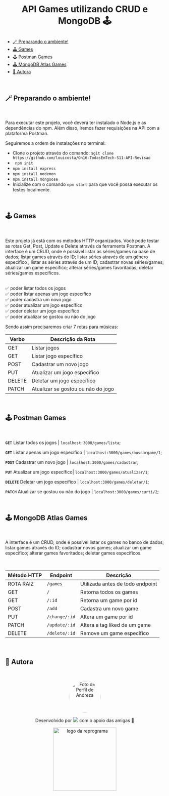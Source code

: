 <h1 align="center">
    <br>
    <p align="center">API Games utilizando CRUD e MongoDB 🕹️ <p>
</h1>


<!--ts-->
- [🪄 Preparando o ambiente!](#-preparando-o-ambiente)
- [🕹️ Games](#️-games)
- [🕹️ Postman Games](#️-postman-games)
- [🕹️ MongoDB Atlas Games](#️-mongodb-atlas-games)
- [🎄 Autora](#-autora)

<!--te-->

</br>

## 🪄 Preparando o ambiente!

</br>

Para executar este projeto, você deverá ter instalado o Node.js e as dependências do npm. Além disso, iremos fazer requisições na API com a plataforma Postman.

Seguiremos a ordem de instalações no terminal:

- Clone o projeto através do comando:
`$git clone https://github.com/louicosta/On16-TodasEmTech-S11-API-Revisao`
- ` npm init`
- ` npm install express `
- ` npm install nodemon `
- ` npm install mongoose `
- Inicialize com o comando `npm start` para que você possa executar os testes localmente.

</br>


## 🕹️ Games

</br>

Este projeto já está com os métodos HTTP organizados. Você pode testar as rotas Get, Post, Update e Delete através da ferramenta Postman. A interface é um CRUD, onde é possível listar as séries/games na base de dados; listar games através do ID; listar séries através de um gênero específico ; listar as séries através de um ID; cadastrar novas séries/games; atualizar um game específico; alterar séries/games favoritadas; deletar séries/games específicos.


<br>✅ poder listar todos os jogos
<br>✅ poder listar apenas um jogo específico
<br>✅ poder cadastra um novo jogo
<br>✅ poder atualizar um jogo específico
<br>✅ poder deletar um jogo específico
<br>✅ poder atualizar se gostou ou não do jogo

Sendo assim precisaremos criar 7 rotas para músicas:

| Verbo  | Descrição da Rota                      |
| ------ | ---------------------------------------|
| GET    | Listar jogos                           |
| GET    | Listar jogo específico                 |
| POST   | Cadastrar um novo jogo                 |
| PUT    | Atualizar um jogo específico           |
| DELETE | Deletar um jogo específico             |
| PATCH  | Atualizar se gostou ou não do jogo     |

</br>


## 🕹️ Postman Games

</br>

**`GET`** Listar todos os jogos | `localhost:3000/games/lista`;

**`GET`** Listar apenas um jogo específico | `localhost:3000/games/buscargame/1`;

**`POST`** Cadastrar um novo jogo | `localhost:3000/games/cadastrar`;

**`PUT`** Atualizar um jogo específico| `localhost:3000/games/atualizar/1`;

**`DELETE`** Deletar um jogo específico | `localhost:3000/games/deletar/1`;

**`PATCH`** Atualizar se gostou ou não do jogo | `localhost:3000/games/curti/2`;


</br>

## 🕹️ MongoDB Atlas Games

</br>

A interface é um CRUD, onde é possível listar os games no banco de dados; listar games através do ID; cadastrar novos games; atualizar um game específico; alterar games favoritados; deletar games específicos.

</br>

| Método HTTP | Endpoint                     | Descrição                                     |
| ----------- | ---------------------------- | --------------------------------------------- |
| ROTA RAIZ   | `/games`                     | Utilizada antes de todo endpoint              |
| GET         | `/`                          | Retorna todos os games                        |
| GET         | `/:id`                       | Retorna um game por id                        |
| POST        | `/add`                       | Cadastra um novo game                         |
| PUT         | `/change/:id`                | Altera um game por id                         |
| PATCH       | `/update/:id`                | Altera a tag liked de um game                 |
| DELETE      | `/delete/:id`                | Remove um game específico                     |


</br>

## 🎄 Autora

</br>

<p align="center">
<a>
 <img style="border-radius: 50%;" src="https://media-exp1.licdn.com/dms/image/C4E03AQFUFLABHg5xfA/profile-displayphoto-shrink_800_800/0/1646500768370?e=1659571200&v=beta&t=ZeyR8RdmYcjcC_Mfr83iTLwkrQT3MR74QzceWIdbWfI" width="100px;" alt="Foto de Perfil de Andreza"/>
 <br/>
</a>
</p>

<p align="center"> Desenvolvido por <a href="https://www.linkedin.com/in/andrezapipolo" target="_blank"><img src="https://img.shields.io/badge/-Andreza_Pipolo-blue?style=flat-square&logo=Linkedin&logoColor=white&link=https://www.linkedin.com/in/andrezapipolo" target="_blank"></a>  com o apoio das amigas 💙
</p>

<p align="center">
<img src="https://user-images.githubusercontent.com/84551213/171416454-ab93ab7f-e5a0-4276-81ec-4f5cb79dff31.png" alt="logo da reprograma" border="0" width = "200" /> <p align="center"></p>


